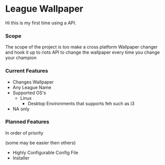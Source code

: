 <!doctype html>

<html>
  
  <h1>League Wallpaper</h1>
  <p>Hi this is my first time using a API.</p>

  <h3>Scope</h3>

  <p>The scope of the project is too make a cross platform Wallpaper changer and hook it up to riots API to change the wallpaper every time you change your champion</p>



  <h3>Current Features</h3>

  <ul>
   <li>Changes Wallpaper</li>
   <li>Any League Name</li>
   <li>Supported OS's
   <ul>
    <li>Linux
      <ul>
        <li>Desktop Environments that supports feh such as i3</li>
      </ul>
      </li>
    </ul>
    </li>
    <li>NA only</li>
  </ul>

  <h3>Planned Features</h3>

  <p>In order of priority<aside>(some may be easier then others)</aside></p>

  <ul>
    <li>Highly Configurable Config File</li>
    <li>Installer</li>
  </ul>
</html>

